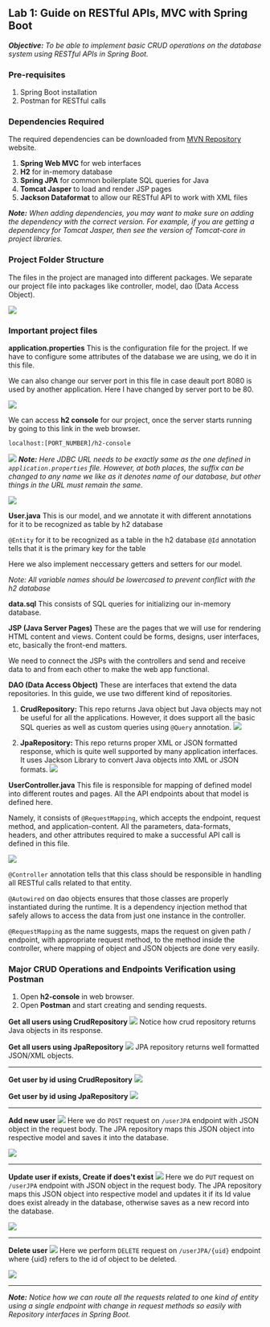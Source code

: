 ## Lab 1: Guide on RESTful APIs, MVC with Spring Boot

_**Objective:** To be able to implement basic CRUD operations on the database system using RESTful APIs in Spring Boot._


### Pre-requisites
1. Spring Boot installation
2. Postman for RESTful calls

### Dependencies Required
The required dependencies can be downloaded from [MVN Repository](https://mvnrepository.com) website.
1. **Spring Web MVC** for web interfaces
2. **H2** for in-memory database
3. **Spring JPA** for common boilerplate SQL queries for Java
4. **Tomcat Jasper** to load and render JSP pages
5. **Jackson Dataformat** to allow our RESTful API to work with XML files

_**Note:** When adding dependencies, you may want to make sure on adding the dependency with the correct version. For example, if you are getting a dependency for Tomcat Jasper, then see the version of Tomcat-core in project libraries._

### Project Folder Structure
The files in the project are managed into different packages. We separate our project file into packages like controller, model, dao (Data Access Object).

![](/img/project-structure.png)

### Important project files

**application.properties**
This is the configuration file for the project. If we have to configure some attributes of the database we are using, we do it in this file.

We can also change our server port in this file in case deault port 8080 is used by another application. Here I have changed by server port to be 80.

![](/img/app-properties.png)

 We can access **h2 console** for our project, once the server starts running by going to this link in the web browser.

`localhost:[PORT_NUMBER]/h2-console`

![](/img/h2-console.png)
_**Note:** Here JDBC URL needs to be exactly same as the one defined in `application.properties` file. However, at both places, the suffix can be changed to any name we like as it denotes name of our database, but other things in the URL must remain the same._

![](/img/h2-console-list.png)


**User.java**
This is our model, and we annotate it with different annotations for it to be recognized as table by h2 database

`@Entity` for it to be recognized as a table in the h2 database
`@Id` annotation tells that it is the primary key for the table

Here we also implement neccessary getters and setters for our model.

_Note: All variable names should be lowercased to prevent conflict with the h2 database_

**data.sql**
This consists of SQL queries for initializing our in-memory database.

**JSP (Java Server Pages)**
These are the pages that we will use for rendering HTML content and views. Content could be forms, designs, user interfaces, etc, basically the front-end matters.

We need to connect the JSPs with the controllers and send and receive data to and from each other to make the web app functional.

**DAO (Data Access Object)**
These are interfaces that extend the data repositories. In this guide, we use two different kind of repositories.
1. **CrudRepository:** This repo returns Java object but Java objects may not be useful for all the applications. However, it does support all the basic SQL queries as well as custom queries using `@Query` annotation.
![](img/crud-repo.png)
   
1. **JpaRepository:** This repo returns proper XML or JSON formatted response, which is quite well supported by many application interfaces. It uses Jackson Library to convert Java objects into XML or JSON formats.
![](img/jpa-repo.png)

**UserController.java**
This file is responsible for mapping of defined model into different routes and pages. All the API endpoints about that model is defined here.

Namely, it consists of `@RequestMapping`, which accepts the endpoint, request method, and application-content. All the parameters, data-formats, headers, and other attributes required to make a successful API call is defined in this file.

![](img/controller-autowired.png)

`@Controller` annotation tells that this class should be responsible in handling all RESTful calls related to that entity.

`@Autowired` on dao objects ensures that those classes are properly instantiated during the runtime. It is a dependency injection method that safely allows to access the data from just one instance in the controller.

`@RequestMapping` as the name suggests, maps the request on given path / endpoint, with appropriate request method, to the method inside the controller, where mapping of object and JSON objects are done very easily.

### Major CRUD Operations and Endpoints Verification using Postman
1. Open **h2-console** in web browser.
2. Open **Postman** and start creating and sending requests.

**Get all users using CrudRepository**
![](img/get-users.png)
Notice how crud repository returns Java objects in its response.

**Get all users using JpaRepository**
![](img/get-usersJPA.png)
JPA repository returns well formatted JSON/XML objects.

---

**Get user by id using CrudRepository**
![](img/get-user-by-id.png)

**Get user by id using JpaRepository**
![](img/get-userJPA-by-id.png)

---

**Add new user**
![](img/add-user.png)
Here we do `POST` request on `/userJPA` endpoint with JSON object in the request body. The JPA repository maps this JSON object into respective model and saves it into the database.

![](img/add-user-console.png)

---

**Update user if exists, Create if does't exist**
![](img/update-user.png)
Here we do `PUT` request on `/userJPA` endpoint with JSON object in the request body. The JPA repository maps this JSON object into respective model and updates it if its Id value does exist already in the database, otherwise saves as a new record into the database.

![](img/update-user-console.png)

---

**Delete user**
![](img/delete-user.png)
Here we perform `DELETE` request on `/userJPA/{uid}` endpoint where {uid} refers to the id of object to be deleted.

![](img/delete-user-console.png)

---

_**Note:** Notice how we can route all the requests related to one kind of entity using a single endpoint with change in request methods so easily with Repository interfaces in Spring Boot._